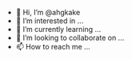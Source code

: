 - 👋 Hi, I’m @ahgkake
- 👀 I’m interested in ...
- 🌱 I’m currently learning ...
- 💞️ I’m looking to collaborate on ...
- 📫 How to reach me ...

<!---
ahgkake/ahgkake is a ✨ special ✨ repository because its `README.md` (this file) appears on your GitHub profile.
You can click the Preview link to take a look at your changes.
--->
